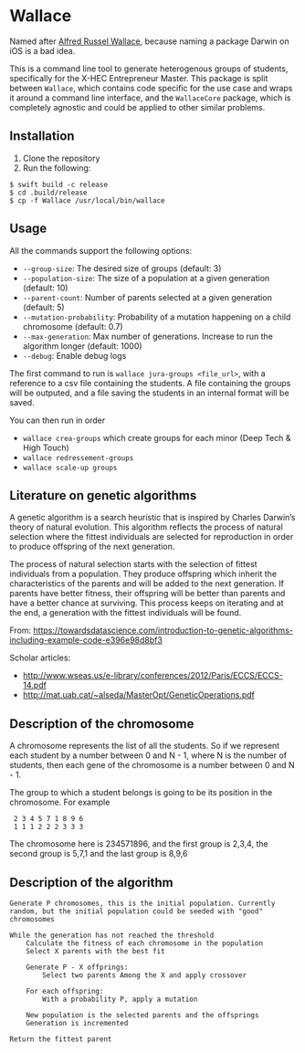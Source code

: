 # Wallace

Named after [Alfred Russel Wallace](https://en.wikipedia.org/wiki/Alfred_Russel_Wallace), because naming a package Darwin on iOS is a bad idea.

This is a command line tool to generate heterogenous groups of students, specifically for the X-HEC Entrepreneur Master. 
This package is split between `Wallace`, which contains code specific for the use case and wraps it around a command line interface, and the `WallaceCore` package, which is completely agnostic and could be applied to other similar problems.

## Installation

1. Clone the repository
2. Run the following:

```shell
$ swift build -c release
$ cd .build/release
$ cp -f Wallace /usr/local/bin/wallace
```


## Usage

All the commands support the following options:

- `--group-size`: The desired size of groups (default: 3)
- `--population-size`: The size of a population at a given generation (default: 10)
- `--parent-count`: Number of parents selected at a given generation (default: 5)
- `--mutation-probability`: Probability of a mutation happening on a child chromosome (default: 0.7)
- `--max-generation`: Max number of generations. Increase to run the algorithm longer (default: 1000)
-  `--debug`: Enable debug logs

The first command to run is `wallace jura-groups <file_url>`, with a reference to a csv file containing the students.
A file containing the groups will be outputed, and a file saving the students in an internal format will be saved.

You can then run in order
- `wallace crea-groups` which create groups for each minor (Deep Tech & High Touch)
- `wallace redressement-groups`
- `wallace scale-up groups`


## Literature on genetic algorithms

A genetic algorithm is a search heuristic that is inspired by Charles Darwin’s theory of natural evolution. This algorithm reflects the process of natural selection where the fittest individuals are selected for reproduction in order to produce offspring of the next generation.

The process of natural selection starts with the selection of fittest individuals from a population. They produce offspring which inherit the characteristics of the parents and will be added to the next generation. If parents have better fitness, their offspring will be better than parents and have a better chance at surviving. This process keeps on iterating and at the end, a generation with the fittest individuals will be found.

From: https://towardsdatascience.com/introduction-to-genetic-algorithms-including-example-code-e396e98d8bf3

Scholar articles:

- http://www.wseas.us/e-library/conferences/2012/Paris/ECCS/ECCS-14.pdf
- http://mat.uab.cat/~alseda/MasterOpt/GeneticOperations.pdf

## Description of the chromosome

A chromosome represents the list of all the students. So if we represent each student by a number between 0 and N - 1, where N is the number of 
students, then each gene of the chromosome is a number between 0 and N - 1.

The group to which a student belongs is going to be its position in the chromosome. For example

```
 2 3 4 5 7 1 8 9 6
 1 1 1 2 2 2 3 3 3
```

The chromosome here is 234571896, and the first group is 2,3,4, the second group is 5,7,1 and the  last group is 8,9,6

## Description of the algorithm

```
Generate P chromosomes, this is the initial population. Currently random, but the initial population could be seeded with "good" chromosomes

While the generation has not reached the threshold
    Calculate the fitness of each chromosome in the population
    Select X parents with the best fit 

    Generate P - X offprings: 
        Select two parents Among the X and apply crossover
        
    For each offspring:
        With a probability P, apply a mutation 
    
    New population is the selected parents and the offsprings
    Generation is incremented

Return the fittest parent
``` 
